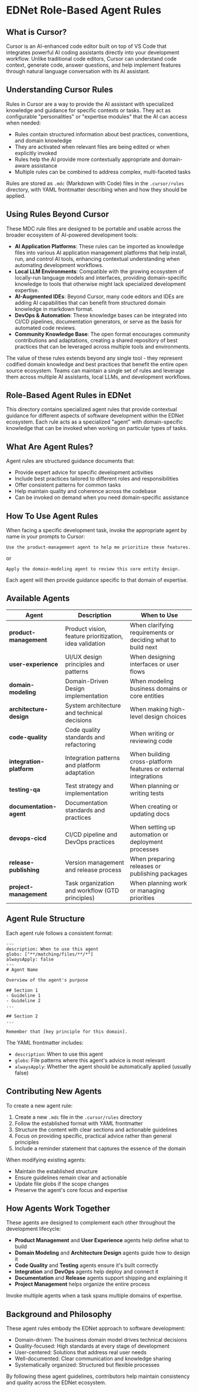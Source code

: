 # EDNet Role-Based Agent Rules

## What is Cursor?

Cursor is an AI-enhanced code editor built on top of VS Code that integrates powerful AI coding assistants directly into your development workflow. Unlike traditional code editors, Cursor can understand code context, generate code, answer questions, and help implement features through natural language conversation with its AI assistant.

## Understanding Cursor Rules

Rules in Cursor are a way to provide the AI assistant with specialized knowledge and guidance for specific contexts or tasks. They act as configurable "personalities" or "expertise modules" that the AI can access when needed:

- Rules contain structured information about best practices, conventions, and domain knowledge
- They are activated when relevant files are being edited or when explicitly invoked
- Rules help the AI provide more contextually appropriate and domain-aware assistance
- Multiple rules can be combined to address complex, multi-faceted tasks

Rules are stored as `.mdc` (Markdown with Code) files in the `.cursor/rules` directory, with YAML frontmatter describing when and how they should be applied.

## Using Rules Beyond Cursor

These MDC rule files are designed to be portable and usable across the broader ecosystem of AI-powered development tools:

- **AI Application Platforms**: These rules can be imported as knowledge files into various AI application management platforms that help install, run, and control AI tools, enhancing contextual understanding when automating development workflows.
- **Local LLM Environments**: Compatible with the growing ecosystem of locally-run language models and interfaces, providing domain-specific knowledge to tools that otherwise might lack specialized development expertise.
- **AI-Augmented IDEs**: Beyond Cursor, many code editors and IDEs are adding AI capabilities that can benefit from structured domain knowledge in markdown format.
- **DevOps & Automation**: These knowledge bases can be integrated into CI/CD pipelines, documentation generators, or serve as the basis for automated code reviews.
- **Community Knowledge Base**: The open format encourages community contributions and adaptations, creating a shared repository of best practices that can be leveraged across multiple tools and environments.

The value of these rules extends beyond any single tool - they represent codified domain knowledge and best practices that benefit the entire open source ecosystem. Teams can maintain a single set of rules and leverage them across multiple AI assistants, local LLMs, and development workflows.

## Role-Based Agent Rules in EDNet

This directory contains specialized agent rules that provide contextual guidance for different aspects of software development within the EDNet ecosystem. Each rule acts as a specialized "agent" with domain-specific knowledge that can be invoked when working on particular types of tasks.

## What Are Agent Rules?

Agent rules are structured guidance documents that:

- Provide expert advice for specific development activities
- Include best practices tailored to different roles and responsibilities
- Offer consistent patterns for common tasks
- Help maintain quality and coherence across the codebase
- Can be invoked on demand when you need domain-specific assistance

## How To Use Agent Rules

When facing a specific development task, invoke the appropriate agent by name in your prompts to Cursor:

```
Use the product-management agent to help me prioritize these features.
```

or

```
Apply the domain-modeling agent to review this core entity design.
```

Each agent will then provide guidance specific to that domain of expertise.

## Available Agents

| Agent                    | Description                                             | When to Use                                                    |
| ------------------------ | ------------------------------------------------------- | -------------------------------------------------------------- |
| **product-management**   | Product vision, feature prioritization, idea validation | When clarifying requirements or deciding what to build next    |
| **user-experience**      | UI/UX design principles and patterns                    | When designing interfaces or user flows                        |
| **domain-modeling**      | Domain-Driven Design implementation                     | When modeling business domains or core entities                |
| **architecture-design**  | System architecture and technical decisions             | When making high-level design choices                          |
| **code-quality**         | Code quality standards and refactoring                  | When writing or reviewing code                                 |
| **integration-platform** | Integration patterns and platform adaptation            | When building cross-platform features or external integrations |
| **testing-qa**           | Test strategy and implementation                        | When planning or writing tests                                 |
| **documentation-agent**  | Documentation standards and practices                   | When creating or updating docs                                 |
| **devops-cicd**          | CI/CD pipeline and DevOps practices                     | When setting up automation or deployment processes             |
| **release-publishing**   | Version management and release process                  | When preparing releases or publishing packages                 |
| **project-management**   | Task organization and workflow (GTD principles)         | When planning work or managing priorities                      |

## Agent Rule Structure

Each agent rule follows a consistent format:

```
---
description: When to use this agent
globs: ["**/matching/files/**/*"]
alwaysApply: false
---
# Agent Name

Overview of the agent's purpose

## Section 1
- Guideline 1
- Guideline 2
...

## Section 2
...

Remember that [key principle for this domain].
```

The YAML frontmatter includes:
- `description`: When to use this agent
- `globs`: File patterns where this agent's advice is most relevant
- `alwaysApply`: Whether the agent should be automatically applied (usually false)

## Contributing New Agents

To create a new agent rule:

1. Create a new `.mdc` file in the `.cursor/rules` directory
2. Follow the established format with YAML frontmatter
3. Structure the content with clear sections and actionable guidelines
4. Focus on providing specific, practical advice rather than general principles
5. Include a reminder statement that captures the essence of the domain

When modifying existing agents:
- Maintain the established structure
- Ensure guidelines remain clear and actionable
- Update file globs if the scope changes
- Preserve the agent's core focus and expertise

## How Agents Work Together

These agents are designed to complement each other throughout the development lifecycle:

- **Product Management** and **User Experience** agents help define what to build
- **Domain Modeling** and **Architecture Design** agents guide how to design it
- **Code Quality** and **Testing** agents ensure it's built correctly
- **Integration** and **DevOps** agents help deploy and connect it
- **Documentation** and **Release** agents support shipping and explaining it
- **Project Management** helps organize the entire process

Invoke multiple agents when a task spans multiple domains of expertise.

## Background and Philosophy

These agent rules embody the EDNet approach to software development:
- Domain-driven: The business domain model drives technical decisions
- Quality-focused: High standards at every stage of development
- User-centered: Solutions that address real user needs
- Well-documented: Clear communication and knowledge sharing
- Systematically organized: Structured but flexible processes

By following these agent guidelines, contributors help maintain consistency and quality across the EDNet ecosystem. 